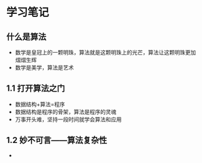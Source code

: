 # 学习笔记

## 什么是算法

* 数学是皇冠上的一颗明珠，算法就是这颗明珠上的光芒，算法让这颗明珠更加熠熠生辉
* 数学是美学，算法是艺术

## 1.1 打开算法之门

* 数据结构+算法=程序
* 数据结构是程序的骨架，算法是程序的灵魂
* 万事开头难，坚持一段时间就学会算法和应用

## 1.2 妙不可言——算法复杂性

* 